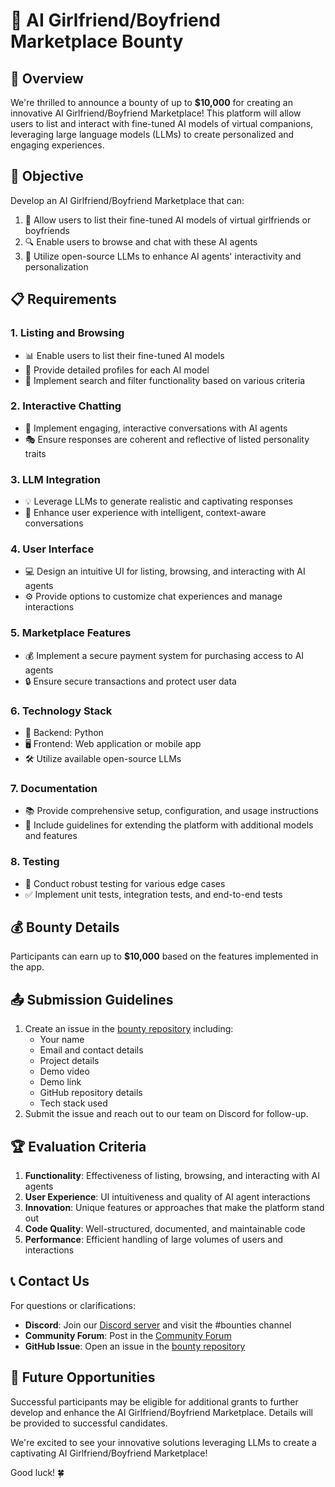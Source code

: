 # 💖 AI Girlfriend/Boyfriend Marketplace Bounty

## 🌟 Overview

We're thrilled to announce a bounty of up to **$10,000** for creating an innovative AI Girlfriend/Boyfriend Marketplace! This platform will allow users to list and interact with fine-tuned AI models of virtual companions, leveraging large language models (LLMs) to create personalized and engaging experiences.

## 🎯 Objective

Develop an AI Girlfriend/Boyfriend Marketplace that can:

1. 📝 Allow users to list their fine-tuned AI models of virtual girlfriends or boyfriends
2. 🔍 Enable users to browse and chat with these AI agents
3. 🧠 Utilize open-source LLMs to enhance AI agents' interactivity and personalization

## 📋 Requirements

### 1. Listing and Browsing
- 📊 Enable users to list their fine-tuned AI models
- 👤 Provide detailed profiles for each AI model
- 🔎 Implement search and filter functionality based on various criteria

### 2. Interactive Chatting
- 💬 Implement engaging, interactive conversations with AI agents
- 🎭 Ensure responses are coherent and reflective of listed personality traits

### 3. LLM Integration
- 💡 Leverage LLMs to generate realistic and captivating responses
- 🌈 Enhance user experience with intelligent, context-aware conversations

### 4. User Interface
- 💻 Design an intuitive UI for listing, browsing, and interacting with AI agents
- ⚙️ Provide options to customize chat experiences and manage interactions

### 5. Marketplace Features
- 💰 Implement a secure payment system for purchasing access to AI agents
- 🔒 Ensure secure transactions and protect user data

### 6. Technology Stack
- 🐍 Backend: Python
- 🖥️ Frontend: Web application or mobile app
- 🛠️ Utilize available open-source LLMs

### 7. Documentation
- 📚 Provide comprehensive setup, configuration, and usage instructions
- 📝 Include guidelines for extending the platform with additional models and features

### 8. Testing
- 🧪 Conduct robust testing for various edge cases
- ✅ Implement unit tests, integration tests, and end-to-end tests

## 💰 Bounty Details

Participants can earn up to **$10,000** based on the features implemented in the app.

## 📤 Submission Guidelines

1. Create an issue in the [bounty repository](https://github.com/spheronfdn/spheron-bounties) including:
   - Your name
   - Email and contact details
   - Project details
   - Demo video
   - Demo link
   - GitHub repository details
   - Tech stack used
2. Submit the issue and reach out to our team on Discord for follow-up.

## 🏆 Evaluation Criteria

1. **Functionality**: Effectiveness of listing, browsing, and interacting with AI agents
2. **User Experience**: UI intuitiveness and quality of AI agent interactions
3. **Innovation**: Unique features or approaches that make the platform stand out
4. **Code Quality**: Well-structured, documented, and maintainable code
5. **Performance**: Efficient handling of large volumes of users and interactions

## 📞 Contact Us

For questions or clarifications:

- **Discord**: Join our [Discord server](https://sphn.wiki/discord) and visit the #bounties channel
- **Community Forum**: Post in the [Community Forum](https://community.spheron.network/)
- **GitHub Issue**: Open an issue in the [bounty repository](https://github.com/spheronfdn/spheron-bounties/issues)

## 🚀 Future Opportunities

Successful participants may be eligible for additional grants to further develop and enhance the AI Girlfriend/Boyfriend Marketplace. Details will be provided to successful candidates.

We're excited to see your innovative solutions leveraging LLMs to create a captivating AI Girlfriend/Boyfriend Marketplace! 

Good luck! 🍀